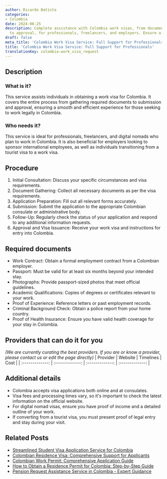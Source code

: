 ```yaml
---
author: Ricardo Batista
categories:
- Colombia
date: 2024-06-25
description: Complete assistance with Colombia work visas, from document collection
  to approval, for professionals, freelancers, and employers. Ensure a smooth process.
draft: false
meta_title: 'Colombia Work Visa Service: Full Support for Professionals'
title: 'Colombia Work Visa Service: Full Support for Professionals'
translationKey: colombia-work_visa_request
---
```



## Description
### What is it?
This service assists individuals in obtaining a work visa for Colombia. It covers the entire process from gathering required documents to submission and approval, ensuring a smooth and efficient experience for those seeking to work legally in Colombia.

### Who needs it?
This service is ideal for professionals, freelancers, and digital nomads who plan to work in Colombia. It is also beneficial for employers looking to sponsor international employees, as well as individuals transitioning from a tourist visa to a work visa.

## Procedure

1. Initial Consultation: Discuss your specific circumstances and visa requirements.
2. Document Gathering: Collect all necessary documents as per the visa requirements.
3. Application Preparation: Fill out all relevant forms accurately.
4. Submission: Submit the application to the appropriate Colombian consulate or administrative body.
5. Follow-Up: Regularly check the status of your application and respond to any additional information requests.
6. Approval and Visa Issuance: Receive your work visa and instructions for entry into Colombia.


## Required documents

- Work Contract: Obtain a formal employment contract from a Colombian employer.
- Passport: Must be valid for at least six months beyond your intended stay.
- Photographs: Provide passport-sized photos that meet official guidelines.
- Academic Qualifications: Copies of degrees or certificates relevant to your work.
- Proof of Experience: Reference letters or past employment records.
- Criminal Background Check: Obtain a police report from your home country.
- Proof of Health Insurance: Ensure you have valid health coverage for your stay in Colombia.


## Providers that can do it for you
_(We are currently curating the best providers. If you are or know a provider, please contact us or edit the page directly)_
| Provider        |     Website     |     Timelines    |       Cost      |
| :-------------: | :-------------: |  :-------------: | :-------------: |

## Additional details

- Colombia accepts visa applications both online and at consulates.
- Visa fees and processing times vary, so it's important to check the latest information on the official website.
- For digital nomad visas, ensure you have proof of income and a detailed outline of your work.
- If converting from a tourist visa, you must present proof of legal entry and stay during your visit.




## Related Posts

- [Streamlined Student Visa Application Service for Colombia](https://tramitit.com/guides/colombia/student_visa_request/)
- [Colombian Residence Visa: Comprehensive Support for Applicants](https://tramitit.com/guides/colombia/residence_visa_request/)
- [Colombian Work Permit: Comprehensive Application Guide](https://tramitit.com/guides/colombia/work_permit_request/)
- [How to Obtain a Residence Permit for Colombia: Step-by-Step Guide](https://tramitit.com/guides/colombia/residence_permit/)
- [Pension Request Assistance Service in Colombia - Expert Guidance](https://tramitit.com/guides/colombia/pension_request/)